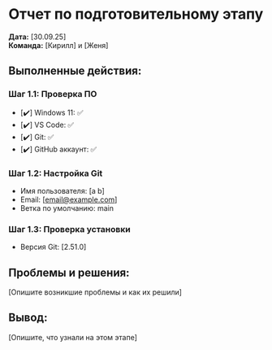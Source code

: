 # Отчет по подготовительному этапу

**Дата:** [30.09.25]  
**Команда:** [Кирилл] и [Женя]

## Выполненные действия:

### Шаг 1.1: Проверка ПО
- [✔️] Windows 11: ✅
- [✔️] VS Code: ✅ 
- [✔️] Git: ✅
- [✔️] GitHub аккаунт: ✅

### Шаг 1.2: Настройка Git
- Имя пользователя: [a b]
- Email: [email@example.com]
- Ветка по умолчанию: main

### Шаг 1.3: Проверка установки
- Версия Git: [2.51.0]

## Проблемы и решения:
[Опишите возникшие проблемы и как их решили]

## Вывод:
[Опишите, что узнали на этом этапе]